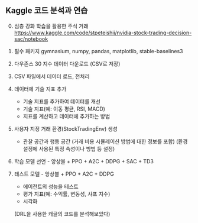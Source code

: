 ## Kaggle 코드 분석과 연습

0. 심층 강화 학습을 활용한 주식 거래
https://www.kaggle.com/code/stpeteishii/nvidia-stock-trading-decision-sac/notebook

1. 필수 패키지 
gymnasium, numpy, pandas, matplotlib, stable-baselines3 

2. 다우존스 30 지수 데이터 다운로드 (CSV로 저장)

3. CSV 파일에서 데이터 로드, 전처리

4. 데이터에 기술 지표 추가
    - 기술 지표를 추가하여 데이터를 개선 
    - 기술 지표(예: 이동 평균, RSI, MACD)
    - 지표를 계산하고 데이터에 추가하는 방법
  
5. 사용자 지정 거래 환경(StockTradingEnv) 생성
    - 관찰 공간과 행동 공간
      (거래 비용 시뮬레이션 방법에 대한 정보를 포함)
      (환경 설정에 사용된 특정 속성이나 방법 등 설정)

6. 학습 모델 선언 - 앙상블 + PPO + A2C + DDPG + SAC + TD3

7. 테스트 모델 - 앙상블 + PPO + A2C + DDPG
    - 에이전트의 성능을 테스트
    - 평가 지표(예: 수익률, 변동성, 샤프 지수)
    - 시각화

    (DRL을 사용한 캐글의 코드를 분석해보았다)
